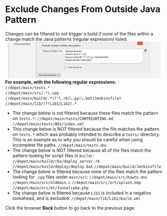 ﻿# Exclude Changes From Outside Java Pattern
Changes can be filtered to not trigger a build if none of the files within a change match the Java patterns (regular expression) listed.
![Exclude Changes From Outside Java Pattern](docs/images/pollbuildfilterexcjavapattern.png)
**For example, with the following regular expressions:**  
`//depot/main/tests.*`  
`//depot/main/src/.*\.cpp`  
`//depot/main/build/.*(?:\.rb|\.py|\.bat|Jenkinsfile)`  
`//depot/main/lib/(?!Lib1|Lib2).*`  
 - The change below is not filtered because these files match the pattern on `tests.*`:
`//depot/main/tests/CONTRIUBTING.md`
`//depot/main/tests/001/index.xml`
 - This change below is NOT filtered because the file matches the pattern on `tests.*` which was probably intended to describe a  `tests/` directory. This is an example as to why you should be careful when using incomplete file paths.
`//depot/main/tests.doc`
- The change below is NOT filtered because all of the files match the pattern looking for script files in `build/`:
`//depot/main/build/rbs/deploy_server.rb`
`//depot/main/build/deploy/deploy.bat`
`//depot/main/build/Jenkinsfile`
- The change below is filtered because none of the files match the pattern looking for `.cpp` files under `main/src`:
`//depot/main/src/howto.doc`
`//depot/main/src/oldmain.c`
`//depot/main/src/art/splash.bmp`
`//depot/main/src/bt/funnelcake.php`
- The change below is filtered because `Lib1` is included in a negative lookahead, and is excluded:
`//depot/main/lib/Lib1/build.xml`

Click the browser **Back** button to go back to the previous page. 
